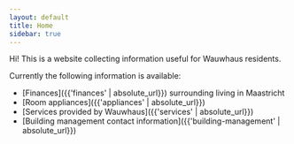 ```yaml
---
layout: default
title: Home
sidebar: true
---
```


Hi! This is a website collecting information useful for Wauwhaus residents.

Currently the following information is available:

- [Finances]({{'finances' | absolute_url}}) surrounding living in Maastricht
- [Room appliances]({{'appliances' | absolute_url}})
- [Services provided by Wauwhaus]({{'services' | absolute_url}})
- [Building management contact information]({{'building-management' | absolute_url}})
